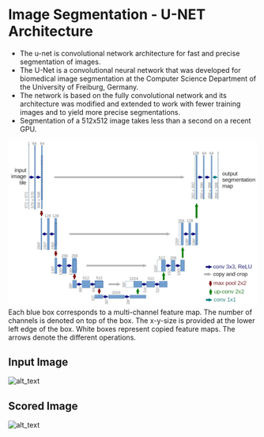 # Image Segmentation - U-NET Architecture
* The u-net is convolutional network architecture for fast and precise segmentation of images.
* The U-Net is a convolutional neural network that was developed for biomedical image segmentation at the Computer Science Department of the University of Freiburg, Germany. 
* The network is based on the fully convolutional network and its architecture was modified and extended to work with fewer training images and to yield more precise segmentations. 
* Segmentation of a 512x512 image takes less than a second on a recent GPU.

![alt_text](https://github.com/pnagula/Image_Classification/blob/master/UNet_Arch.jpg)
Each blue box corresponds to a multi-channel feature map. The number of channels is denoted on top of the box. The x-y-size is provided at the lower left edge of the box. White boxes represent copied feature maps. The arrows denote the different operations.

## Input Image

![alt_text](https://github.com/pnagula/Image_Segmentation/blob/master/fff013bbf988_04.jpeg)

## Scored Image

![alt_text](https://github.com/pnagula/Image_Segmentation/blob/master/16_512.jpg)

